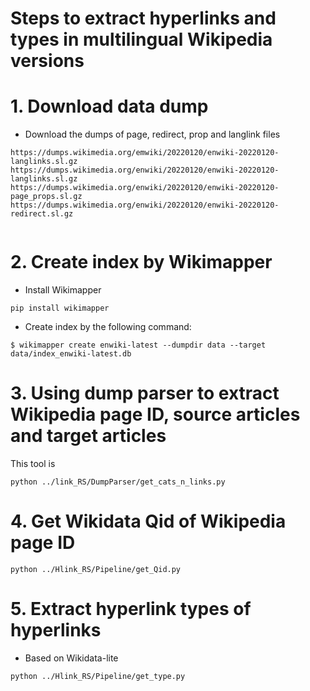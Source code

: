 # Steps to extract hyperlinks and types in multilingual Wikipedia versions 

# 1. Download data dump
- Download the dumps of page, redirect, prop and langlink files
```
https://dumps.wikimedia.org/emwiki/20220120/enwiki-20220120-langlinks.sl.gz
https://dumps.wikimedia.org/enwiki/20220120/enwiki-20220120-langlinks.sl.gz
https://dumps.wikimedia.org/enwiki/20220120/enwiki-20220120-page_props.sl.gz
https://dumps.wikimedia.org/enwiki/20220120/enwiki-20220120-redirect.sl.gz


```
# 2. Create index by Wikimapper
- Install Wikimapper
```
pip install wikimapper
```
- Create index by the following command: 


```
$ wikimapper create enwiki-latest --dumpdir data --target data/index_enwiki-latest.db 
```
# 3. Using dump parser to extract Wikipedia page ID, source articles and target articles 
This tool is 
```
python ../link_RS/DumpParser/get_cats_n_links.py

```
# 4. Get Wikidata Qid of Wikipedia page ID

```
python ../Hlink_RS/Pipeline/get_Qid.py

```

# 5. Extract hyperlink types of hyperlinks

- Based on Wikidata-lite 

```
python ../Hlink_RS/Pipeline/get_type.py

```

